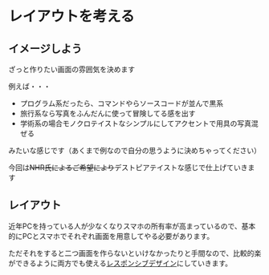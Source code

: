 # レイアウトを考える

## イメージしよう
ざっと作りたい画面の雰囲気を決めます

例えば・・・
- プログラム系だったら、コマンドやらソースコードが並んで黒系
- 旅行系なら写真をふんだんに使って冒険してる感を出す
- 学術系の場合モノクロテイストなシンプルにしてアクセントで用具の写真混ぜる

みたいな感じです（あくまで例なので自分の思うように決めちゃってください）

今回は~~NHR氏によるご希望により~~デストピアテイストな感じで仕上げていきます

## レイアウト

近年PCを持っている人が少なくなりスマホの所有率が高まっているので、基本的にPCとスマホでそれぞれ画面を用意してやる必要があります。

ただそれをすると二つ画面を作らないといけなかったりと手間なので、比較的楽ができるように両方でも使える[レスポンシブデザイン](https://ja.wikipedia.org/wiki/レスポンシブウェブデザイン)にしていきます。
